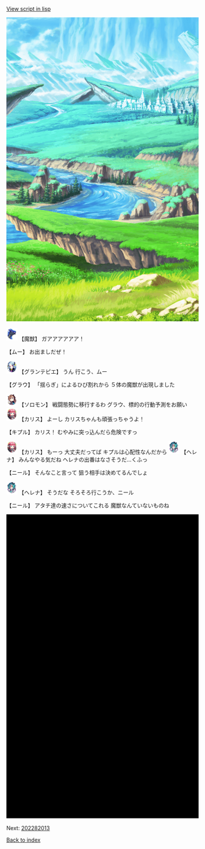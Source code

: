 [View script in lisp](../scripts/202282011.txt)

![plain.png](../images/backgrounds/plain.png)

<img src="../images/units/900011.png" alt="900011.png" height="34"/>
【魔獣】
ガアアアアアア！

【ムー】
お出ましだぜ！

<img src="../images/units/5303411.png" alt="5303411.png" height="34"/>
【グランテピエ】
うん
行こう、ムー

【グラウ】
「揺らぎ」によるひび割れから
５体の魔獣が出現しました

<img src="../images/units/5503111.png" alt="5503111.png" height="34"/>
【ソロモン】
戦闘態勢に移行するわ
グラウ、標的の行動予測をお願い

<img src="../images/units/5602511.png" alt="5602511.png" height="34"/>
【カリス】
よーし
カリスちゃんも頑張っちゃうよ！

【キプル】
カリス！
むやみに突っ込んだら危険ですっ

<img src="../images/units/5602511.png" alt="5602511.png" height="34"/>
【カリス】
もーっ
大丈夫だってば
キプルは心配性なんだから

<img src="../images/units/5302811.png" alt="5302811.png" height="34"/>
【ヘレナ】
みんなやる気だね
ヘレナの出番はなさそうだ…くふっ

【ニール】
そんなこと言って
狙う相手は決めてるんでしょ

<img src="../images/units/5302811.png" alt="5302811.png" height="34"/>
【ヘレナ】
そうだな
そろそろ行こうか、ニール

【ニール】
アタチ達の速さについてこれる
魔獣なんていないものね

![bg_black.png](../images/backgrounds/bg_black.png)


Next: [202282013](202282013.md)

[Back to index](index.md)
